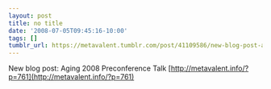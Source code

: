 ```yaml
---
layout: post
title: no title
date: '2008-07-05T09:45:16-10:00'
tags: []
tumblr_url: https://metavalent.tumblr.com/post/41109586/new-blog-post-aging-2008-preconference-talk
---
```

New blog post: Aging 2008 Preconference Talk [http://metavalent.info/?p=761](http://metavalent.info/?p=761)

